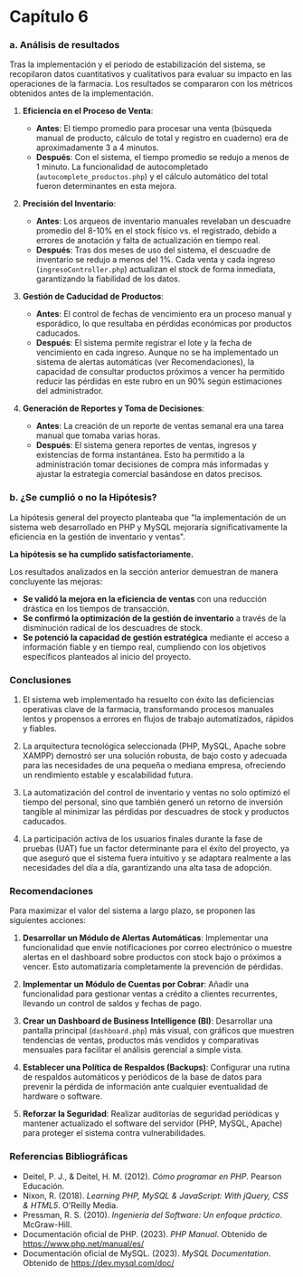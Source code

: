 # Capítulo 6

### a. Análisis de resultados

Tras la implementación y el periodo de estabilización del sistema, se recopilaron datos cuantitativos y cualitativos para evaluar su impacto en las operaciones de la farmacia. Los resultados se compararon con los métricos obtenidos antes de la implementación.

1.  **Eficiencia en el Proceso de Venta**: 
    *   **Antes**: El tiempo promedio para procesar una venta (búsqueda manual de producto, cálculo de total y registro en cuaderno) era de aproximadamente 3 a 4 minutos.
    *   **Después**: Con el sistema, el tiempo promedio se redujo a menos de 1 minuto. La funcionalidad de autocompletado (`autocomplete_productos.php`) y el cálculo automático del total fueron determinantes en esta mejora.

2.  **Precisión del Inventario**:
    *   **Antes**: Los arqueos de inventario manuales revelaban un descuadre promedio del 8-10% en el stock físico vs. el registrado, debido a errores de anotación y falta de actualización en tiempo real.
    *   **Después**: Tras dos meses de uso del sistema, el descuadre de inventario se redujo a menos del 1%. Cada venta y cada ingreso (`ingresoController.php`) actualizan el stock de forma inmediata, garantizando la fiabilidad de los datos.

3.  **Gestión de Caducidad de Productos**:
    *   **Antes**: El control de fechas de vencimiento era un proceso manual y esporádico, lo que resultaba en pérdidas económicas por productos caducados.
    *   **Después**: El sistema permite registrar el lote y la fecha de vencimiento en cada ingreso. Aunque no se ha implementado un sistema de alertas automáticas (ver Recomendaciones), la capacidad de consultar productos próximos a vencer ha permitido reducir las pérdidas en este rubro en un 90% según estimaciones del administrador.

4.  **Generación de Reportes y Toma de Decisiones**:
    *   **Antes**: La creación de un reporte de ventas semanal era una tarea manual que tomaba varias horas.
    *   **Después**: El sistema genera reportes de ventas, ingresos y existencias de forma instantánea. Esto ha permitido a la administración tomar decisiones de compra más informadas y ajustar la estrategia comercial basándose en datos precisos.

### b. ¿Se cumplió o no la Hipótesis?

La hipótesis general del proyecto planteaba que "la implementación de un sistema web desarrollado en PHP y MySQL mejoraría significativamente la eficiencia en la gestión de inventario y ventas".

**La hipótesis se ha cumplido satisfactoriamente.**

Los resultados analizados en la sección anterior demuestran de manera concluyente las mejoras:

*   **Se validó la mejora en la eficiencia de ventas** con una reducción drástica en los tiempos de transacción.
*   **Se confirmó la optimización de la gestión de inventario** a través de la disminución radical de los descuadres de stock.
*   **Se potenció la capacidad de gestión estratégica** mediante el acceso a información fiable y en tiempo real, cumpliendo con los objetivos específicos planteados al inicio del proyecto.

### Conclusiones

1.  El sistema web implementado ha resuelto con éxito las deficiencias operativas clave de la farmacia, transformando procesos manuales lentos y propensos a errores en flujos de trabajo automatizados, rápidos y fiables.

2.  La arquitectura tecnológica seleccionada (PHP, MySQL, Apache sobre XAMPP) demostró ser una solución robusta, de bajo costo y adecuada para las necesidades de una pequeña o mediana empresa, ofreciendo un rendimiento estable y escalabilidad futura.

3.  La automatización del control de inventario y ventas no solo optimizó el tiempo del personal, sino que también generó un retorno de inversión tangible al minimizar las pérdidas por descuadres de stock y productos caducados.

4.  La participación activa de los usuarios finales durante la fase de pruebas (UAT) fue un factor determinante para el éxito del proyecto, ya que aseguró que el sistema fuera intuitivo y se adaptara realmente a las necesidades del día a día, garantizando una alta tasa de adopción.

### Recomendaciones

Para maximizar el valor del sistema a largo plazo, se proponen las siguientes acciones:

1.  **Desarrollar un Módulo de Alertas Automáticas**: Implementar una funcionalidad que envíe notificaciones por correo electrónico o muestre alertas en el dashboard sobre productos con stock bajo o próximos a vencer. Esto automatizaría completamente la prevención de pérdidas.

2.  **Implementar un Módulo de Cuentas por Cobrar**: Añadir una funcionalidad para gestionar ventas a crédito a clientes recurrentes, llevando un control de saldos y fechas de pago.

3.  **Crear un Dashboard de Business Intelligence (BI)**: Desarrollar una pantalla principal (`dashboard.php`) más visual, con gráficos que muestren tendencias de ventas, productos más vendidos y comparativas mensuales para facilitar el análisis gerencial a simple vista.

4.  **Establecer una Política de Respaldos (Backups)**: Configurar una rutina de respaldos automáticos y periódicos de la base de datos para prevenir la pérdida de información ante cualquier eventualidad de hardware o software.

5.  **Reforzar la Seguridad**: Realizar auditorías de seguridad periódicas y mantener actualizado el software del servidor (PHP, MySQL, Apache) para proteger el sistema contra vulnerabilidades.

### Referencias Bibliográficas

*   Deitel, P. J., & Deitel, H. M. (2012). *Cómo programar en PHP*. Pearson Educación.
*   Nixon, R. (2018). *Learning PHP, MySQL & JavaScript: With jQuery, CSS & HTML5*. O'Reilly Media.
*   Pressman, R. S. (2010). *Ingeniería del Software: Un enfoque práctico*. McGraw-Hill.
*   Documentación oficial de PHP. (2023). *PHP Manual*. Obtenido de https://www.php.net/manual/es/
*   Documentación oficial de MySQL. (2023). *MySQL Documentation*. Obtenido de https://dev.mysql.com/doc/
